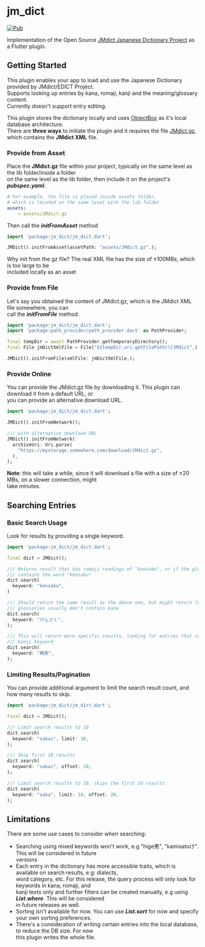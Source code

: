 # jm_dict

[![Pub](https://img.shields.io/pub/v/jm_dict.svg)](https://pub.dartlang.org/packages/jm_dict)

Implementation of the Open Source [JMdict Japanese Dictionary Project](http://www.edrdg.org/wiki/index.php/JMdict-EDICT_Dictionary_Project) as a Flutter plugin.

## Getting Started

This plugin enables your app to load and use the Japanese Dictionary provided by JMdict/EDICT Project.<br>Supports looking up entries by kana, romaji, kanji and the meaning/glossary content.<br/>Currently doesn't support entry editing.

This plugin stores the dictionary locally and uses [ObjectBox](https://pub.dev/packages/objectbox) as it's local database architecture.<br/>There are **three ways** to initiate the plugin and it requires the file [JMdict.gz](http://ftp.edrdg.org/pub/Nihongo/JMdict.gz),<br/>which contains the **JMdict XML** file.

### Provide from Asset
Place the **JMdict.gz** file within your project, typically on the same level as the lib folder/inside a folder<br/>on the same level as the lib folder, then include it on the project's **_pubspec.yaml_**.

```yaml
# For example, the file is placed inside assets folder,
# which is located on the same level with the lib folder
assets:
    - assets/JMdict.gz
```

Then call the **_initFromAsset_** method
```dart
import 'package:jm_dict/jm_dict.dart';

JMDict().initFromAsset(assetPath: "assets/JMdict.gz",);
```
Why init from the gz file? The real XML file has the size of ±100MBs, which is too large to be<br/> included locally as an asset

### Provide from File
Let's say you obtained the content of JMdict.gz, which is the JMdict XML file somewhere, you can<br/>call the **_initFromFile_** method.
```dart
import 'package:jm_dict/jm_dict.dart';
import 'package:path_provider/path_provider.dart' as PathProvider;

final tempDir = await PathProvider.getTemporaryDirectory();
final File jmDictXmlFile = File("${tempDir.uri.getFilePath()}JMdict",);

JMDict().initFromFile(xmlFile: jmDictXmlFile,);
```

### Provide Online
You can provide the JMdict.gz file by downloading it. This plugin can download it from a default URL, or<br/>you can provide an alternative download URL.
```dart
import 'package:jm_dict/jm_dict.dart';

JMDict().initFromNetwork();

/// with alternative download URL
JMDict().initFromNetwork(
  archiveUri: Uri.parse(
    "https://mystorage.somewhere.com/download/JMdict.gz",
  ),
);
```
**Note**: this will take a while, since it will download a file with a size of ±20 MBs, on a slower connection, might<br/> take minutes.

## Searching Entries
### Basic Search Usage
Look for results by providing a single keyword.
```dart
import 'package:jm_dict/jm_dict.dart';

final dict = JMDict();

/// Returns result that has romaji readings of "kensaku", or if the glossary/meaning
/// contains the word "kensaku"
dict.search(
  keyword: "kensaku",
)

/// Should return the same result as the above one, but might return less results since
/// glossaries usually don't contain kana
dict.search(
  keyword: "けんさく",
);

/// This will return more specific results, looking for entries that contain this
/// kanji keyword
dict.search(
  keyword: "検索",
);
```

### Limiting Results/Pagination
You can provide additional argument to limit the search result count, and how many results to skip.
```dart
import 'package:jm_dict/jm_dict.dart';

final dict = JMDict();

/// Limit search results to 10
dict.search(
  keyword: "sakai", limit: 10,
);

/// Skip first 10 results
dict.search(
  keyword: "sakai", offset: 10,
);

/// Limit search results to 10, skips the first 20 results
dict.search(
  keyword: "saka", limit: 10, offset: 20,
);
```

## Limitations
There are some use cases to consider when searching:
- Searching using mixed keywords won't work, e.g "hige男", "kamisatoけ". This will be considered in future<br/>versions
- Each entry in the dictionary has more accessible traits, which is available on search results, e.g: dialects,<br/> word category, etc. For this release, the query process will only look for keywords in kana, romaji, and<br/> kanji texts only and further filters can be created manually, e.g using **_List.where_**. This will be considered<br/> in future releases as well.
- Sorting isn't available for now. You can use **_List.sort_** for now and specify your own sorting preferences.
- There's a consideration of writing certain entries into the local database, to reduce the DB size. For now<br/> this plugin writes the whole file.